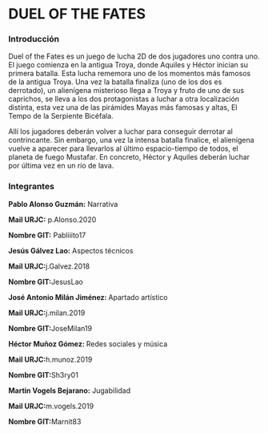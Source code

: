 <h1>DUEL OF THE FATES</h1>

<h3>Introducción</h3>
<p>Duel of the Fates es un juego de lucha 2D de dos jugadores uno contra uno.  El juego comienza en la antigua Troya, donde Aquiles y Héctor inician su primera batalla. Esta lucha rememora uno de los momentos más famosos de la antigua Troya. Una vez la batalla finaliza (uno de los dos es derrotado), un alienígena misterioso llega a Troya y fruto de uno de sus caprichos, se lleva a los dos protagonistas a luchar a otra localización distinta, esta vez una de las pirámides Mayas más famosas y altas, El Tempo de la Serpiente Bicéfala.</p>

<p>Allí los jugadores deberán volver a luchar para conseguir derrotar al contrincante. Sin embargo, una vez la intensa batalla finalice, el alienígena vuelve a aparecer para llevarlos al último espacio-tiempo de todos, el planeta de fuego Mustafar. En concreto, Héctor y Aquiles deberán luchar por última vez en un río de lava.</p>

<h3>Integrantes</h3>
<p><b>Pablo Alonso Guzmán:</b> Narrativa</p>
<p><b>Mail URJC:</b>  p.Alonso.2020</p>
<p><b>Nombre GIT:</b> Pabliiito17</p>
<p><b>Jesús Gálvez Lao:</b> Aspectos técnicos</p>
<p><b>Mail URJC:</b>j.Galvez.2018</p>
<p><b>Nombre GIT:</b>JesusLao</p>
<p><b>José Antonio Milán Jiménez: </b>Apartado artístico</p>
<p><b>Mail URJC:</b>j.milan.2019</p>
<p><b>Nombre GIT:</b>JoseMilan19</p>
<p><strong>Héctor Muñoz Gómez: </strong>Redes sociales y música</p>
<p><b>Mail URJC:</b>h.munoz.2019</p>
<p><b>Nombre GIT:</b>Sh3ry01</p>
<p><b>Martin Vogels Bejarano:</b> Jugabilidad</p>
<p><b>Mail URJC:</b>m.vogels.2019</p>
<p><b>Nombre GIT:</b>Marnit83</p>
